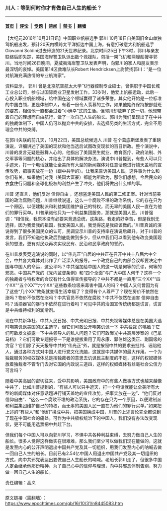 ### 川人：等到何时你才肯做自己人生的船长？

---

#### [首页](../../../..?n8445083) &nbsp;|&nbsp; [评论](../../../../../epoch-comment?n8445083) &nbsp;|&nbsp; [专题](../../../../../epoch-special?n8445083) &nbsp;|&nbsp; [禁闻](../../../../../epoch-news?n8445083) &nbsp;|&nbsp; [禁书](../../../../../books?n8445083) &nbsp;|&nbsp; [翻墙](https://github.com/gfw-breaker/nogfw/blob/master/README.md?n8445083)


<div class="post_content" id="artbody" itemprop="articleBody">
 <!-- article content begin -->
 <p>
  【大纪元2016年10月31日讯】中国职业帆船选手
  <ok href="https://www.epochtimes.com/gb/tag/%E9%83%AD%E5%B7%9D.html">
   郭川
  </ok>
  10月18日自美国旧金山单独驾帆船出发，预计20天内横跨太平洋抵达中国上海，有意打破意大利帆船选手Giovanni Soldini过去缔造的21天世界纪录。北京时间25日下午3时，郭川与亲友联络后即失踪，美国海岸警卫队派出数个救援队，包括一架飞机和两艘船搜寻郭川。当地时间26日晚间，夏威夷海岸警卫队发表声明，向郭川的家人和朋友表示最深切的哀悼。美国第14区救难队长Robert Hendricksen上尉赞扬郭川：“是一位对航海充满热情的专业航海家”。
 </p>
 <p>
  资料显示，
  <ok href="https://www.epochtimes.com/gb/tag/%E9%83%AD%E5%B7%9D.html">
   郭川
  </ok>
  曾是北京航空航太大学飞行器控制专业硕士，曾供职于中国长城工业总公司，参与过国际商业卫星发射工作。33岁时，他爱上帆船运动，此后一心投入职业帆船领域，给中国在这个领域赢得了诸多荣誉。其实他开始是一位标准的中国白领，更是体制中人，有着一份令人羡慕的工作，如果他始终保持按部就班的姿态，相信他一直都会过着“小确幸”式的生活。但郭川却放弃了这一切，他想带着自己的理想而自由航行，做了一次自己人生的船长。郭川为我们呈现出了在中共的独裁体制下，中国人仍可以抛弃中共的安排，去选择另类的生活方式，完全不用理会中共的束缚。
 </p>
 <p>
  在郭川失联的前几天，10月22日，美国总统候选人
  <ok href="https://www.epochtimes.com/gb/tag/%E5%B7%9D%E6%99%AE.html">
   川普
  </ok>
  在个葛底斯堡发表了重磅演说，详细讲述了美国的现状和他当选后试图改变现状的百日新政。整个演说中，川普的发言无疑是鼓舞人心的，他指出了美国民生就业、教育医疗、政府法制、外交军事等问题的核心，并给出了具体的解决办法。演说中川普提到，有些人可以只手遮天，打一个电话就能让全美所有大型的新闻媒体对任意话题进行铺天盖地的宣传攻势，把事实放在一边（跟中共学的）。让我来告诉美国人民，这件事为什么和你们有关。如果他们对我（美国大富豪）都能为所欲为，那你们想想，今后民众的衣食住行问题和全球化极权的利益产生了冲突，他们将做出什么样的事。
 </p>
 <p>
  <ok href="https://www.epochtimes.com/gb/tag/%E5%B7%9D%E6%99%AE.html">
   川普
  </ok>
  还直言，他们反对
  <ok href="https://www.epochtimes.com/gb/tag/%E4%BF%A1%E4%BB%B0%E8%87%AA%E7%94%B1.html">
   信仰自由
  </ok>
  ，还想盗走美国人民的第二修正案。针对当前美国的政治腐败问题，川普继续说道，这么一个腐败不堪的政治系统，它的存在只为一个原因，以便建制派和利益集团维护自己的特权，而无辜的美国人民一直在为他们的罪行买单。川普承诺他只为一个利益集团服务，那就是美国人民，川普强调：“相信我，我原本没有必要来竞选总统，这条路，我走的好幸苦，但是我别无选择，因为我爱我的祖国，我爱美国人民，我觉得这是我应该做的。”川普真诚的演说得到了很多美国民众的认可，民调显示川普的支持率在演说后飙升。对于川普的发言，我们不知道他执政后到底能做到多少，但从中我们可以看到他有改变美国现状的想法，更有对民众再次实现民有、民治和民享政府的誓约。
 </p>
 <p>
  在川普发表竞选演说的同时，以“伟光正”自居的中共正在召开中共十八届六中全会，中共各大媒体对此作了广泛深入的报导。一个政党自己的内部会议却要决定中国与中国人的命运，这公平吗？中共强加给中国人的这一切是何等的荒谬，何等的邪恶。中国共产党的《党内监督条例》和“四个全面”与广大中国人何干？这样一个的独裁者与特权者的会议有什么值得宣传报导的？中共不都是一直用“三个XX”“四个XX”“五个XX”“六个XX”这些教条垃圾来毒害中国人的吗？中国人又何曾因为有了这些“几个XX”教条就变得生活幸福了？变得有个人尊严了？现在房价不依然在涨吗？物价不依然在涨吗？中共官员不依然在腐败？中共不依然在迫害
  <ok href="https://www.epochtimes.com/gb/tag/%E4%BF%A1%E4%BB%B0%E8%87%AA%E7%94%B1.html">
   信仰自由
  </ok>
  吗？活摘器官的暴行不依然在进行着吗？可见中共的治国宣传统统都是谎言，谎言是中共维持权利的润滑剂。
 </p>
 <p>
  现在中共新华社、中共人民日报、中共光明日报、中共央视等媒体总是在美国大选时嘲笑讥讽美国的民主选举，但它们可敢公开嘲笑讥讽一下
  <ok href="https://www.epochtimes.com/gb/tag/%E4%B8%AD%E5%85%B1%E7%8B%AC%E8%A3%81.html">
   中共独裁
  </ok>
  的嘴脸？它们可敢发文披露一下中共领导人的私人问题？它们可敢曝光中共高层涉案的《巴拿马档》？它们可敢专题报导一下是谁提拔重用了周永康、郭伯雄这类正、副国级的贪官？它们除了天天报导中共的“伟光正”外，就是按照中共的要求去批判、诬陷他人，通过各种方式对中国人进行党文化洗脑，这就是中共媒体的最大作用。一个为独裁服务的权奴媒体总是按独裁者的意思去讥讽民主制度的不足，这样的权奴媒体放着独裁者不管专门去对它国的内政说三道四，这样的权奴媒体有丝毫社会公信力可言吗？
 </p>
 <p>
  随着中美高层的密切往来，受中共影响，美国政府中的有些人做事方式也越来越像中共了，比如川普提到的，“有些人可以只手遮天，打一个电话就能让全美所有大型的新闻媒体对任意话题进行铺天盖地的宣传攻势，把事实放在一边”、“他们反对信仰自由”、“这么一个腐败不堪的政治系统，它的存在只为一个原因，以便建制派和利益集团维护自己的特权，而无辜的美国人民一直在为他们的罪行买单。”如果把上述的“有些人”和“他们”换成中共，把美国换成中国，川普的上述言论完全都说到了现在中国社会的痛处。可作为中共极权统治下的中国人，我们没有办法改变现状，更不可能用选票把中共赶下台。
 </p>
 <p>
  但我们每个中国人可以向郭川学习，不惧中共各种利益束缚，去努力做自己人生的船长。很多人觉得这样做实在很艰难，那么我们至少可以做我们现在能做的，这就是发至内心的公开声明退出中国共产党及其一切组织，用我们发至内心的呐喊去做一回自己人生的船长。目前已有2.54亿中国人用退出中国共产党及其一切组织的方式，向中共邪党表达出要做自己人生船长的呐喊。老船长郭川走了，但很多中国人定会继承他那份精神，为了自己心中的信仰与理想，向中共邪恶体制告别，努力做一回自己人生的船长。
 </p>
 <p>
  责任编辑：高义
 </p>
 <!-- article content end -->
 <div id="below_article_ad">
 </div>
</div>


---

原文链接（需翻墙）：https://www.epochtimes.com/gb/16/10/31/n8445083.htm